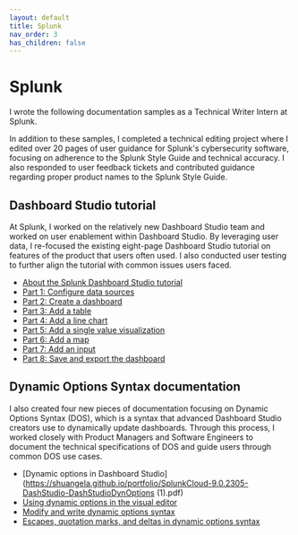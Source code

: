 ```yaml
---
layout: default
title: Splunk
nav_order: 3
has_children: false
---
```


# Splunk
I wrote the following documentation samples as a Technical Writer Intern at Splunk. 

In addition to these samples,
I completed a technical editing project where I edited over 20 pages of user guidance for Splunk's cybersecurity software, focusing on adherence to the Splunk Style Guide and technical accuracy. 
I also responded to user feedback tickets and contributed guidance regarding proper product names to the Splunk Style Guide.

## Dashboard Studio tutorial

At Splunk, I worked on the relatively new Dashboard Studio team and worked on user enablement within Dashboard Studio. By leveraging user data, I re-focused the existing eight-page Dashboard Studio tutorial on features of the product 
that users often used. I also conducted user testing to further align the tutorial with common issues users faced. 

* [About the Splunk Dashboard Studio tutorial](https://shuangela.github.io/portfolio/SplunkCloud-9.0.2303-DashStudio-dashStudioTutorial.pdf)
* [Part 1: Configure data sources](https://shuangela.github.io/portfolio/SplunkCloud-9.0.2303-DashStudio-uploadData.pdf)
* [Part 2: Create a dashboard](https://shuangela.github.io/portfolio/SplunkCloud-9.0.2303-DashStudio-dashCanvas.pdf)
* [Part 3: Add a table](https://shuangela.github.io/portfolio/SplunkCloud-9.0.2303-DashStudio-addTable.pdf)
* [Part 4: Add a line chart](https://shuangela.github.io/portfolio/SplunkCloud-9.0.2303-DashStudio-addLineChart.pdf)
* [Part 5: Add a single value visualization](https://shuangela.github.io/portfolio/SplunkCloud-9.0.2303-DashStudio-addSingleVal.pdf)
* [Part 6: Add a map](https://shuangela.github.io/portfolio/SplunkCloud-9.0.2303-DashStudio-addMapChart.pdf)
* [Part 7: Add an input](https://shuangela.github.io/portfolio/SplunkCloud-9.0.2303-DashStudio-addInput.pdf)
* [Part 8: Save and export the dashboard](https://shuangela.github.io/portfolio/SplunkCloud-9.0.2303-DashStudio-saveDash.pdf)

## Dynamic Options Syntax documentation

I also created four new pieces of documentation focusing on Dynamic Options Syntax (DOS), which is a syntax that advanced Dashboard Studio creators use to dynamically update dashboards. Through this process, 
I worked closely with Product Managers and Software Engineers to document the technical specifications of DOS and guide users through common DOS use cases.

* [Dynamic options in Dashboard Studio](https://shuangela.github.io/portfolio/SplunkCloud-9.0.2305-DashStudio-DashStudioDynOptions (1).pdf)
* [Using dynamic options in the visual editor](https://shuangela.github.io/portfolio/Splunk-9.1.1-DashStudio-visualEditDynamic.pdf)
* [Modify and write dynamic options syntax](https://shuangela.github.io/portfolio/Splunk-9.1.1-DashStudio-ModifyDOS.pdf)
* [Escapes, quotation marks, and deltas in dynamic options syntax](https://shuangela.github.io/portfolio/Splunk-9.1.1-DashStudio-DOSFormatting.pdf)

